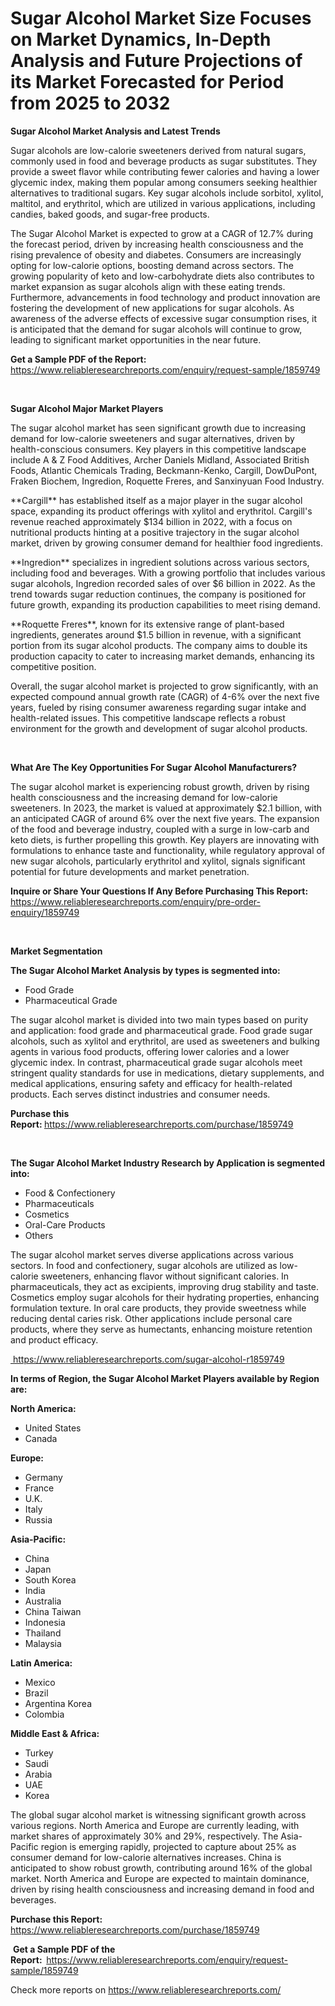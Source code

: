 <p><h1>Sugar Alcohol Market Size Focuses on Market Dynamics, In-Depth Analysis and Future Projections of its Market Forecasted for Period from 2025 to 2032</h1></p><p><strong>Sugar Alcohol Market Analysis and Latest Trends</strong></p>
<p><p>Sugar alcohols are low-calorie sweeteners derived from natural sugars, commonly used in food and beverage products as sugar substitutes. They provide a sweet flavor while contributing fewer calories and having a lower glycemic index, making them popular among consumers seeking healthier alternatives to traditional sugars. Key sugar alcohols include sorbitol, xylitol, maltitol, and erythritol, which are utilized in various applications, including candies, baked goods, and sugar-free products.</p><p>The Sugar Alcohol Market is expected to grow at a CAGR of 12.7% during the forecast period, driven by increasing health consciousness and the rising prevalence of obesity and diabetes. Consumers are increasingly opting for low-calorie options, boosting demand across sectors. The growing popularity of keto and low-carbohydrate diets also contributes to market expansion as sugar alcohols align with these eating trends. Furthermore, advancements in food technology and product innovation are fostering the development of new applications for sugar alcohols. As awareness of the adverse effects of excessive sugar consumption rises, it is anticipated that the demand for sugar alcohols will continue to grow, leading to significant market opportunities in the near future.</p></p>
<p><strong>Get a Sample PDF of the Report:&nbsp;</strong> <a href="https://www.reliableresearchreports.com/enquiry/request-sample/1859749?utm_campaign=2286&utm_medium=2&utm_source=Github&utm_content=ia&utm_term=07042025&utm_id=sugar-alcohol">https://www.reliableresearchreports.com/enquiry/request-sample/1859749</a></p>
<p>&nbsp;</p>
<p><strong>Sugar Alcohol Major Market Players</strong></p>
<p><p>The sugar alcohol market has seen significant growth due to increasing demand for low-calorie sweeteners and sugar alternatives, driven by health-conscious consumers. Key players in this competitive landscape include A & Z Food Additives, Archer Daniels Midland, Associated British Foods, Atlantic Chemicals Trading, Beckmann-Kenko, Cargill, DowDuPont, Fraken Biochem, Ingredion, Roquette Freres, and Sanxinyuan Food Industry.</p><p>**Cargill** has established itself as a major player in the sugar alcohol space, expanding its product offerings with xylitol and erythritol. Cargill's revenue reached approximately $134 billion in 2022, with a focus on nutritional products hinting at a positive trajectory in the sugar alcohol market, driven by growing consumer demand for healthier food ingredients.</p><p>**Ingredion** specializes in ingredient solutions across various sectors, including food and beverages. With a growing portfolio that includes various sugar alcohols, Ingredion recorded sales of over $6 billion in 2022. As the trend towards sugar reduction continues, the company is positioned for future growth, expanding its production capabilities to meet rising demand.</p><p>**Roquette Freres**, known for its extensive range of plant-based ingredients, generates around $1.5 billion in revenue, with a significant portion from its sugar alcohol products. The company aims to double its production capacity to cater to increasing market demands, enhancing its competitive position.</p><p>Overall, the sugar alcohol market is projected to grow significantly, with an expected compound annual growth rate (CAGR) of 4-6% over the next five years, fueled by rising consumer awareness regarding sugar intake and health-related issues. This competitive landscape reflects a robust environment for the growth and development of sugar alcohol products.</p></p>
<p>&nbsp;</p>
<p><strong>What Are The Key Opportunities For Sugar Alcohol Manufacturers?</strong></p>
<p><p>The sugar alcohol market is experiencing robust growth, driven by rising health consciousness and the increasing demand for low-calorie sweeteners. In 2023, the market is valued at approximately $2.1 billion, with an anticipated CAGR of around 6% over the next five years. The expansion of the food and beverage industry, coupled with a surge in low-carb and keto diets, is further propelling this growth. Key players are innovating with formulations to enhance taste and functionality, while regulatory approval of new sugar alcohols, particularly erythritol and xylitol, signals significant potential for future developments and market penetration.</p></p>
<p><strong>Inquire or Share Your Questions If Any Before Purchasing This Report:</strong> <a href="https://www.reliableresearchreports.com/enquiry/pre-order-enquiry/1859749?utm_campaign=2286&utm_medium=2&utm_source=Github&utm_content=ia&utm_term=07042025&utm_id=sugar-alcohol">https://www.reliableresearchreports.com/enquiry/pre-order-enquiry/1859749</a></p>
<p>&nbsp;</p>
<p><strong>Market Segmentation</strong></p>
<p><strong>The Sugar Alcohol Market Analysis by types is segmented into:</strong></p>
<p><ul><li>Food Grade</li><li>Pharmaceutical Grade</li></ul></p>
<p><p>The sugar alcohol market is divided into two main types based on purity and application: food grade and pharmaceutical grade. Food grade sugar alcohols, such as xylitol and erythritol, are used as sweeteners and bulking agents in various food products, offering lower calories and a lower glycemic index. In contrast, pharmaceutical grade sugar alcohols meet stringent quality standards for use in medications, dietary supplements, and medical applications, ensuring safety and efficacy for health-related products. Each serves distinct industries and consumer needs.</p></p>
<p><strong>Purchase this Report:&nbsp;</strong><a href="https://www.reliableresearchreports.com/purchase/1859749?utm_campaign=2286&utm_medium=2&utm_source=Github&utm_content=ia&utm_term=07042025&utm_id=sugar-alcohol">https://www.reliableresearchreports.com/purchase/1859749</a></p>
<p>&nbsp;</p>
<p><strong>The Sugar Alcohol Market Industry Research by Application is segmented into:</strong></p>
<p><ul><li>Food & Confectionery</li><li>Pharmaceuticals</li><li>Cosmetics</li><li>Oral-Care Products</li><li>Others</li></ul></p>
<p><p>The sugar alcohol market serves diverse applications across various sectors. In food and confectionery, sugar alcohols are utilized as low-calorie sweeteners, enhancing flavor without significant calories. In pharmaceuticals, they act as excipients, improving drug stability and taste. Cosmetics employ sugar alcohols for their hydrating properties, enhancing formulation texture. In oral care products, they provide sweetness while reducing dental caries risk. Other applications include personal care products, where they serve as humectants, enhancing moisture retention and product efficacy.</p></p>
<p><a href="https://www.reliableresearchreports.com/sugar-alcohol-r1859749?utm_campaign=2286&utm_medium=2&utm_source=Github&utm_content=ia&utm_term=07042025&utm_id=sugar-alcohol">&nbsp;https://www.reliableresearchreports.com/sugar-alcohol-r1859749</a></p>
<p><strong>In terms of Region, the Sugar Alcohol Market Players available by Region are:</strong></p>
<p>
    <p> <strong> North America: </strong>
        <ul>
            <li>United States</li>
            <li>Canada</li>
        </ul>
        </p> 
    <p> <strong> Europe: </strong>
        <ul>
            <li>Germany</li>
            <li>France</li>
            <li>U.K.</li>
            <li>Italy</li>
            <li>Russia</li>
        </ul>
        </p> 
    <p> <strong> Asia-Pacific: </strong>
        <ul>
            <li>China</li>
            <li>Japan</li>
            <li>South Korea</li>
            <li>India</li>
            <li>Australia</li>
            <li>China Taiwan</li>
            <li>Indonesia</li>
            <li>Thailand</li>
            <li>Malaysia</li>
        </ul>
        </p> 
    <p> <strong> Latin America: </strong>
        <ul>
            <li>Mexico</li>
            <li>Brazil</li>
            <li>Argentina Korea</li>
            <li>Colombia</li>
        </ul>
        </p> 
    <p> <strong> Middle East & Africa: </strong>
        <ul>
            <li>Turkey</li>
            <li>Saudi</li>
            <li>Arabia</li>
            <li>UAE</li>
            <li>Korea</li>
        </ul>
    </p>
    </p>
<p><p>The global sugar alcohol market is witnessing significant growth across various regions. North America and Europe are currently leading, with market shares of approximately 30% and 29%, respectively. The Asia-Pacific region is emerging rapidly, projected to capture about 25% as consumer demand for low-calorie alternatives increases. China is anticipated to show robust growth, contributing around 16% of the global market. North America and Europe are expected to maintain dominance, driven by rising health consciousness and increasing demand in food and beverages.</p></p>
<p><strong>Purchase this Report: </strong><a href="https://www.reliableresearchreports.com/purchase/1859749?utm_campaign=2286&utm_medium=2&utm_source=Github&utm_content=ia&utm_term=07042025&utm_id=sugar-alcohol">https://www.reliableresearchreports.com/purchase/1859749</a></p>
<p>&nbsp;<strong>Get a Sample PDF of the Report:&nbsp;&nbsp;</strong><a href="https://www.reliableresearchreports.com/enquiry/request-sample/1859749?utm_campaign=2286&utm_medium=2&utm_source=Github&utm_content=ia&utm_term=07042025&utm_id=sugar-alcohol">https://www.reliableresearchreports.com/enquiry/request-sample/1859749</a></p>
<p><strong></strong></p>
<p>Check more reports on <a href="https://www.reliableresearchreports.com/?utm_campaign=2286&utm_medium=2&utm_source=Github&utm_content=ia&utm_term=07042025&utm_id=sugar-alcohol">https://www.reliableresearchreports.com/</a></p>